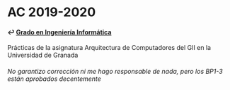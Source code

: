 # AC 2019-2020
#### ↩️ [Grado en Ingeniería Informática](https://github.com/clarasdfgh/GII)

Prácticas de la asignatura Arquitectura de Computadores del GII en la Universidad de Granada



###### No garantizo corrección ni me hago responsable de nada, pero los BP1-3 están aprobados decentemente
